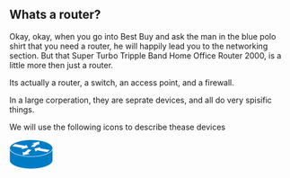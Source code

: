 ## Whats a router?
Okay, okay, when you go into Best Buy and ask the man in the blue polo shirt that you need a router, he will happily lead you to the networking section. But that Super Turbo Tripple Band Home Office Router 2000, is a little more then just a router.

Its actually a router, a switch, an access point, and a firewall.

In a large corperation, they are seprate devices, and all do very spisific things.

We will use the following icons to describe thease devices

![router](/resources/network_icons/router.jpg)
